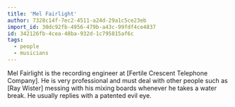 ```yaml
---
title: 'Mel Fairlight'
author: 7328c14f-7ec2-4511-a24d-29a1c5ce23eb
import_id: 30dc92fb-4956-479b-a43c-99fdf4ce4837
id: 342126fb-4cea-48ba-932d-1c795815af6c
tags:
  - people
  - musicians
---
```

Mel Fairlight is the recording engineer at [Fertile Crescent Telephone Company]. He is very professional and must deal with other people such as [Ray Wister] messing with his mixing boards whenever he takes a water break. He usually replies with a patented evil eye.